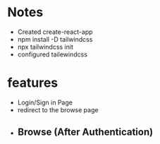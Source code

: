 # Notes
- Created create-react-app
- npm install -D tailwindcss
- npx tailwindcss init
- configured tailewindcss

# features
- Login/Sign in Page
- redirect to the browse page
- Browse (After Authentication)
    - 